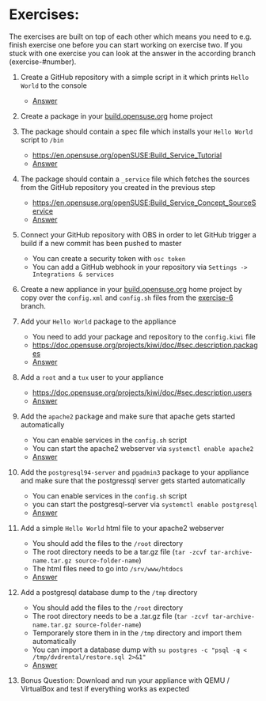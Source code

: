 # Exercises:

The exercises are built on top of each other which means you need to e.g. finish exercise one before you can start working on exercise two.
If you stuck with one exercise you can look at the answer in the according branch (exercise-#number).

1. Create a GitHub repository with a simple script in it which prints ``Hello World`` to the console
      * [Answer](https://github.com/mschnitzer/workshop-obs-ci/tree/exercise-1)

2. Create a package in your [build.opensuse.org](https://build.opensuse.org) home project

3. The package should contain a spec file which installs your ``Hello World`` script to ``/bin``
      * https://en.opensuse.org/openSUSE:Build_Service_Tutorial
      * [Answer](https://github.com/mschnitzer/workshop-obs-ci/tree/exercise-3)

4. The package should contain a ``_service`` file which fetches the sources from the GitHub repository you created in the previous step
      * https://en.opensuse.org/openSUSE:Build_Service_Concept_SourceService
      * [Answer](https://github.com/mschnitzer/workshop-obs-ci/tree/exercise-4)

5. Connect your GitHub repository with OBS in order to let GitHub trigger a build if a new commit has been pushed to master
      * You can create a security token with `osc token`
      * You can add a GitHub webhook in your repository via ``Settings -> Integrations & services``

6. Create a new appliance in your [build.opensuse.org](https://build.opensuse.org) home project by copy over the ``config.xml`` and ``config.sh`` files from the [exercise-6](https://github.com/mschnitzer/workshop-obs-ci/tree/exercise-6) branch.

7. Add your ``Hello World`` package to the appliance
      * You need to add your package and repository to the ``config.kiwi`` file
      * https://doc.opensuse.org/projects/kiwi/doc/#sec.description.packages
      * [Answer](https://github.com/mschnitzer/workshop-obs-ci/tree/exercise-7)

8. Add a ``root`` and a ``tux`` user to your appliance
      * https://doc.opensuse.org/projects/kiwi/doc/#sec.description.users
      * [Answer](https://github.com/mschnitzer/workshop-obs-ci/tree/exercise-8)

9. Add the ``apache2`` package and make sure that apache gets started automatically
      * You can enable services in the `config.sh` script
      * You can start the apache2 webserver via ``systemctl enable apache2``
      * [Answer](https://github.com/mschnitzer/workshop-obs-ci/tree/exercise-9)

10. Add the ``postgresql94-server`` and ``pgadmin3`` package to your appliance and make sure that the postgressql server gets started automatically
      * You can enable services in the `config.sh` script
      * you can start the postgresql-server via ``systemctl enable postgresql``
      * [Answer](https://github.com/mschnitzer/workshop-obs-ci/tree/exercise-10)

11. Add a simple ``Hello World`` html file to your apache2 webserver
      * You should add the files to the ``/root`` directory
      * The root directory needs to be a tar.gz file (``tar -zcvf tar-archive-name.tar.gz source-folder-name``)
      * The html files need to go into ``/srv/www/htdocs``
      * [Answer](https://github.com/mschnitzer/workshop-obs-ci/tree/exercise-11)

12. Add a postgresql database dump to the `/tmp` directory
      * You should add the files to the ``/root`` directory
      * The root directory needs to be a .tar.gz file (``tar -zcvf tar-archive-name.tar.gz source-folder-name``)
      * Temporarely store them in in the ``/tmp`` directory and import them automatically
      * You can import a database dump with ``su postgres -c "psql -q < /tmp/dvdrental/restore.sql 2>&1"``
      * [Answer](https://github.com/mschnitzer/workshop-obs-ci/tree/exercise-12)

13. Bonus Question: Download and run your appliance with QEMU / VirtualBox and test if everything works as expected
